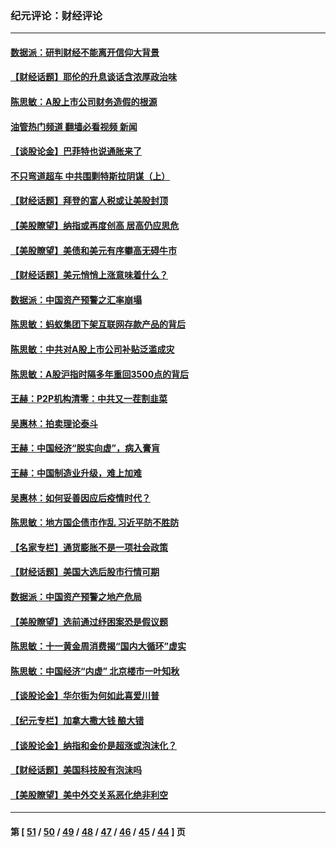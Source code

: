 ### 纪元评论：财经评论
---
#### [数据派：研判财经不能离开信仰大背景](../../pages/nsc1026/n12932684.md?05170330) 
#### [【财经话题】耶伦的升息谈话含浓厚政治味](../../pages/nsc1026/n12927299.md?05170330) 
#### [陈思敏：A股上市公司财务造假的根源](../../pages/nsc1026/n11229323.md?05170330) 
#### [油管热门频道 翻墙必看视频 新闻](ok?05170330)
#### [【谈股论金】巴菲特也说通胀来了](../../pages/nsc1026/n12922463.md?05170330) 
#### [不只弯道超车 中共围剿特斯拉阴谋（上）](../../pages/nsc1026/n12919595.md?05170330) 
#### [【财经话题】拜登的富人税或让美股封顶](../../pages/nsc1026/n12899125.md?05170330) 
#### [【美股瞭望】纳指或再度创高 居高仍应思危](../../pages/nsc1026/n12878350.md?05170330) 
#### [【美股瞭望】美债和美元有序攀高无碍牛市](../../pages/nsc1026/n12844459.md?05170330) 
#### [【财经话题】美元悄悄上涨意味着什么？](../../pages/nsc1026/n12798222.md?05170330) 
#### [数据派：中国资产预警之汇率崩塌](../../pages/nsc1026/n12774242.md?05170330) 
#### [陈思敏：蚂蚁集团下架互联网存款产品的背后](../../pages/nsc1026/n12719862.md?05170330) 
#### [陈思敏：中共对A股上市公司补贴泛滥成灾](../../pages/nsc1026/n12713263.md?05170330) 
#### [陈思敏：A股沪指时隔多年重回3500点的背后](../../pages/nsc1026/n12675538.md?05170330) 
#### [王赫：P2P机构清零：中共又一茬割韭菜](../../pages/nsc1026/n12614544.md?05170330) 
#### [吴惠林：拍卖理论泰斗](../../pages/nsc1026/n12591360.md?05170330) 
#### [王赫：中国经济“脱实向虚”，病入膏肓](../../pages/nsc1026/n12564946.md?05170330) 
#### [王赫：中国制造业升级，难上加难](../../pages/nsc1026/n12559461.md?05170330) 
#### [吴惠林：如何妥善因应后疫情时代？](../../pages/nsc1026/n12553885.md?05170330) 
#### [陈思敏：地方国企债市作乱 习近平防不胜防](../../pages/nsc1026/n12553384.md?05170330) 
#### [【名家专栏】通货膨胀不是一项社会政策](../../pages/nsc1026/n12528711.md?05170330) 
#### [【财经话题】美国大选后股市行情可期](../../pages/nsc1026/n12514949.md?05170330) 
#### [数据派：中国资产预警之地产危局](../../pages/nsc1026/n12490884.md?05170330) 
#### [【美股瞭望】选前通过纾困案恐是假议题](../../pages/nsc1026/n12487724.md?05170330) 
#### [陈思敏：十一黄金周消费揭“国内大循环”虚实](../../pages/nsc1026/n12468798.md?05170330) 
#### [陈思敏：中国经济“内虚” 北京楼市一叶知秋](../../pages/nsc1026/n12464918.md?05170330) 
#### [【谈股论金】华尔街为何如此喜爱川普](../../pages/nsc1026/n12460691.md?05170330) 
#### [【纪元专栏】加拿大撒大钱 酿大错](../../pages/nsc1026/n12406564.md?05170330) 
#### [【谈股论金】纳指和金价是超涨或泡沫化？](../../pages/nsc1026/n12315192.md?05170330) 
#### [【财经话题】美国科技股有泡沫吗](../../pages/nsc1026/n12298638.md?05170330) 
#### [【美股瞭望】美中外交关系恶化绝非利空](../../pages/nsc1026/n12282193.md?05170330) 

---
#### 第 [ [51](./51.md?05170330) / [50](./50.md?05170330) / [49](./49.md?05170330) / [48](./48.md?05170330) / [47](./47.md?05170330) / [46](./46.md?05170330) / [45](./45.md?05170330) / [44](./44.md?05170330) ] 页
